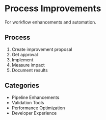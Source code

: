 # Process Improvements

For workflow enhancements and automation.

## Process
1. Create improvement proposal
2. Get approval
3. Implement
4. Measure impact
5. Document results

## Categories
- Pipeline Enhancements
- Validation Tools
- Performance Optimization
- Developer Experience